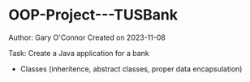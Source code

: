 # OOP-Project---TUSBank
Author: Gary O'Connor
Created on 2023-11-08

Task:
Create a Java application for a bank
- Classes (inheritence, abstract classes, proper data encapsulation)
